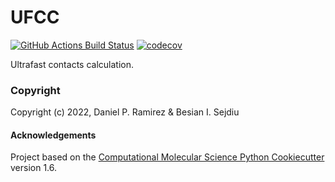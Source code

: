 UFCC
==============================
[//]: # (Badges)
[![GitHub Actions Build Status](https://github.com/ProLint/ufcc/workflows/CI/badge.svg)](https://github.com/ProLint/ufcc/actions?query=workflow%3ACI)
[![codecov](https://codecov.io/gh/ProLint/UFCC/branch/master/graph/badge.svg)](https://codecov.io/gh/ProLint/UFCC/branch/master)


Ultrafast contacts calculation.

### Copyright

Copyright (c) 2022, Daniel P. Ramirez & Besian I. Sejdiu


#### Acknowledgements
 
Project based on the 
[Computational Molecular Science Python Cookiecutter](https://github.com/molssi/cookiecutter-cms) version 1.6.
